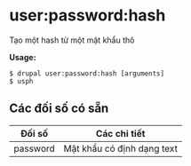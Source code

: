 # user:password:hash
Tạo một hash từ một mật khẩu thô

**Usage:**
```
$ drupal user:password:hash [arguments] 
$ usph  
```

## Các đối số có sẵn
Đối số | Các chi tiết
---------|-------------
password | Mật khẩu có định dạng text
